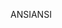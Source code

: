 <span data-ttu-id="dd705-101">ANSI</span><span class="sxs-lookup"><span data-stu-id="dd705-101">ANSI</span></span>